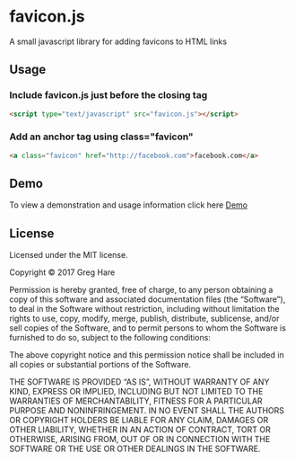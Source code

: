 # favicon.js
A small javascript library for adding favicons to HTML links

## Usage
### Include favicon.js just before the </body> closing tag
```html
<script type="text/javascript" src="favicon.js"></script>
```

### Add an anchor tag using class="favicon"
```html
<a class="favicon" href="http://facebook.com">facebook.com</a>
```
## Demo
To view a demonstration and usage information click here
[Demo](http://greghare.me/faviconjs)

## License
Licensed under the MIT license.

Copyright © 2017 Greg Hare

Permission is hereby granted, free of charge, to any person obtaining a copy of this software and associated documentation files (the “Software”), to deal in the Software without restriction, including without limitation the rights to use, copy, modify, merge, publish, distribute, sublicense, and/or sell copies of the Software, and to permit persons to whom the Software is furnished to do so, subject to the following conditions:

The above copyright notice and this permission notice shall be included in all copies or substantial portions of the Software.

THE SOFTWARE IS PROVIDED “AS IS”, WITHOUT WARRANTY OF ANY KIND, EXPRESS OR IMPLIED, INCLUDING BUT NOT LIMITED TO THE WARRANTIES OF MERCHANTABILITY, FITNESS FOR A PARTICULAR PURPOSE AND NONINFRINGEMENT. IN NO EVENT SHALL THE AUTHORS OR COPYRIGHT HOLDERS BE LIABLE FOR ANY CLAIM, DAMAGES OR OTHER LIABILITY, WHETHER IN AN ACTION OF CONTRACT, TORT OR OTHERWISE, ARISING FROM, OUT OF OR IN CONNECTION WITH THE SOFTWARE OR THE USE OR OTHER DEALINGS IN THE SOFTWARE.
